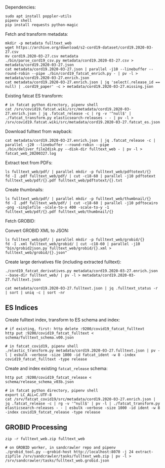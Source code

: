 
Dependencies:

    sudo apt install poppler-utils
    pipenv shell
    pip install requests python-magic

Fetch and transform metadata:

    mkdir -p metadata fulltext_web
    wget https://archive.org/download/s2-cord19-dataset/cord19.2020-03-27.csv
    mv cord19.2020-03-27.csv metadata
    ./bin/parse_cord19_csv.py metadata/cord19.2020-03-27.csv > metadata/cord19.2020-03-27.json
    cat metadata/cord19.2020-03-27.json | parallel -j10 --linebuffer --round-robin --pipe ./bin/cord19_fatcat_enrich.py - | pv -l > metadata/cord19.2020-03-27.enrich.json
    cat metadata/cord19.2020-03-27.enrich.json | jq 'select(.release_id == null) | .cord19_paper' -c > metadata/cord19.2020-03-27.missing.json

Existing fatcat ES transform:

    # in fatcat python directory, pipenv shell
    cat /srv/covid19.fatcat.wiki/src/metadata/cord19.2020-03-27.enrich.json | jq .fatcat_release -c | rg -v '^null$' | ./fatcat_transform.py elasticsearch-releases - - | pv -l > /srv/covid19.fatcat.wiki/src/metadata/cord19.2020-03-27.fatcat_es.json

Download fulltext from wayback:

    cat metadata/cord19.2020-03-27.enrich.json | jq .fatcat_release -c | parallel -j20 --linebuffer --round-robin --pipe ./bin/deliver_file2disk.py --disk-dir fulltext_web - | pv -l > fatcat_web_20200327.log

Extract text from PDFs:

    ls fulltext_web/pdf/ | parallel mkdir -p fulltext_web/pdftotext/{}
    fd -I .pdf fulltext_web/pdf/ | cut -c18-60 | parallel -j10 pdftotext fulltext_web/pdf/{}.pdf fulltext_web/pdftotext/{}.txt

Create thumbnails:

    ls fulltext_web/pdf/ | parallel mkdir -p fulltext_web/thumbnail/{}
    fd -I .pdf fulltext_web/pdf/ | cut -c18-60 | parallel -j10 pdftocairo -png -singlefile -scale-to-x 400 -scale-to-y -1 fulltext_web/pdf/{}.pdf fulltext_web/thumbnail/{}

Fetch GROBID:

Convert GROBID XML to JSON:

    ls fulltext_web/pdf/ | parallel mkdir -p fulltext_web/grobid/{}
    fd -I .xml fulltext_web/grobid/ | cut -c18-60 | parallel -j10 "bin/grobid2json.py fulltext_web/grobid/{}.xml > fulltext_web/grobid/{}.json"

Create large derivatives file (including extracted fulltext):

    ./cord19_fatcat_derivatives.py metadata/cord19.2020-03-27.enrich.json --base-dir fulltext_web/ | pv -l > metadata/cord19.2020-03-27.fulltext.json

    cat metadata/cord19.2020-03-27.fulltext.json | jq .fulltext_status -r | sort | uniq -c | sort -nr


## ES Indices

Create fulltext index, transform to ES schema and index:

    # if existing, first: http delete :9200/covid19_fatcat_fulltext
    http put :9200/covid19_fatcat_fulltext < schema/fulltext_schema.v00.json

    # in fatcat_covid19, pipenv shell
    ./elastic_transform.py metadata/cord19.2020-03-27.fulltext.json | pv -l | esbulk -verbose -size 1000 -id fatcat_ident -w 8 -index covid19_fatcat_fulltext -type release

Create and index existing `fatcat_release` schema:

    http put :9200/covid19_fatcat_release < schema/release_schema_v03b.json

    # in fatcat python directory, pipenv shell
    export LC_ALL=C.UTF-8
    cat /srv/fatcat_covid19/src/metadata/cord19.2020-03-27.enrich.json | jq .fatcat_release -c | rg -v '^null$' | pv -l | ./fatcat_transform.py elasticsearch-releases - - | esbulk -verbose -size 1000 -id ident -w 8 -index covid19_fatcat_release -type release

## GROBID Processing

    zip -r fulltext_web.zip fulltext_web

    # on GROBID worker, in sandcrawler repo and pipenv
    ./grobid_tool.py --grobid-host http://localhost:8070 -j 24 extract-zipfile /srv/sandcrawler/tasks/fulltext_web.zip | pv -l > /srv/sandcrawler/tasks/fulltext_web.grobid.json

